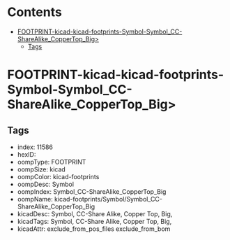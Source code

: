 



Contents
========

* [FOOTPRINT-kicad-kicad-footprints-Symbol-Symbol_CC-ShareAlike_CopperTop_Big>](#footprint-kicad-kicad-footprints-symbol-symbol_cc-sharealike_coppertop_big)
	* [Tags](#tags)

# FOOTPRINT-kicad-kicad-footprints-Symbol-Symbol_CC-ShareAlike_CopperTop_Big>

## Tags

- index: 11586
- hexID: 
- oompType: FOOTPRINT
- oompSize: kicad
- oompColor: kicad-footprints
- oompDesc: Symbol
- oompIndex: Symbol_CC-ShareAlike_CopperTop_Big
- oompName: kicad-footprints/Symbol/Symbol_CC-ShareAlike_CopperTop_Big
- kicadDesc: Symbol, CC-Share Alike, Copper Top, Big,
- kicadTags: Symbol, CC-Share Alike, Copper Top, Big,
- kicadAttr: exclude_from_pos_files exclude_from_bom

